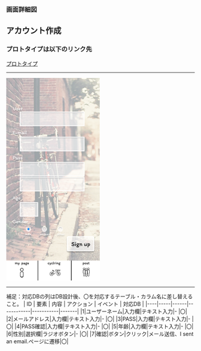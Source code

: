 ### 画面詳細図
## アカウント作成
### プロトタイプは以下のリンク先
[プロトタイプ](https://www.figma.com/file/YLXi0XXJfyq6239uKAU8LF/cyclinger?node-id=103%3A548)
*****
<img src="./img/signup.png" width="250">

*****

補足：対応DBの列はDB設計後、〇を対応するテーブル・カラム名に差し替えること。
| ID | 要素 | 内容 | アクション | イベント | 対応DB |
|----|-----|------|------------|-----------|-------|
|1|ユーザーネーム|入力欄|テキスト入力|-       |〇|
|2|メールアドレス|入力欄|テキスト入力|-       |〇|
|3|PASS|入力欄|テキスト入力|-       |〇|
|4|PASS確認|入力欄|テキスト入力|-       |〇|
|5|年齢|入力欄|テキスト入力|-       |〇|
|6|性別|選択欄|ラジオボタン|-       |〇|
|7|確認|ボタン|クリック|メール送信、I sent an email.ページに遷移|〇|
